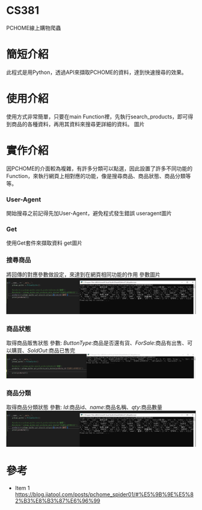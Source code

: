 # CS381
PCHOME線上購物爬蟲
# 簡短介紹
此程式是用Python，透過API來擷取PCHOME的資料，達到快速搜尋的效果。
# 使用介紹
使用方式非常簡單，只要在main Function裡，先執行search_products，即可得到商品的各種資料，再用其資料來搜尋更詳細的資料。
圖片
# 實作介紹
因PCHOME的介面較為複雜，有許多分類可以點選，因此設置了許多不同功能的Function，來執行網頁上相對應的功能，像是搜尋商品、商品狀態、商品分類等等。
### User-Agent
開始搜尋之前記得先加User-Agent，避免程式發生錯誤
useragent圖片
### Get
使用Get套件來擷取資料
get圖片
### 搜尋商品
將回傳的對應參數做設定，來達到在網頁相同功能的作用
參數圖片
![image](https://github.com/kzn641/1071816/blob/main/%E5%95%86%E5%93%81%E5%88%86%E9%A1%9E.PNG)
### 商品狀態
取得商品販售狀態
參數: *ButtonType*:商品是否還有貨、*ForSale*:商品有出售、可以購買、*SoldOut*:商品已售完
![image](https://github.com/kzn641/1071816/blob/main/%E5%95%86%E5%93%81%E7%8B%80%E6%85%8B.PNG)
### 商品分類
取得商品分類狀態
參數: *Id*:商品id、*name*:商品名稱、*qty*:商品數量
![image](https://github.com/kzn641/1071816/blob/main/%E5%95%86%E5%93%81%E5%88%86%E9%A1%9E.PNG)
# 參考
* Item 1 https://blog.jiatool.com/posts/pchome_spider01/#%E5%9B%9E%E5%82%B3%E8%B3%87%E6%96%99
